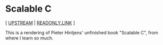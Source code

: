 # Scalable C

[ [UPSTREAM](https://github.com/booksbyus/scalable-c)
| [READONLY.LINK](https://readonly.link/books/https://readonlylink-books.netlify.app/scalable-c/book.json) ]

This is a rendering of Pieter Hintjens' unfinished book "Scalable C",
from where I learn so much.
